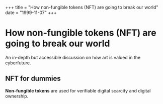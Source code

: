 +++
title = "How non-fungible tokens (NFT) are going to break our world"
date = "1999-11-07"
+++



# How non-fungible tokens (NFT) are going to break our world

An in-depth but accessible discussion on how art is valued in the cyberfuture.


## NFT for dummies

**Non-fungible tokens** are used for verifiable digital scarcity and digital ownership.
